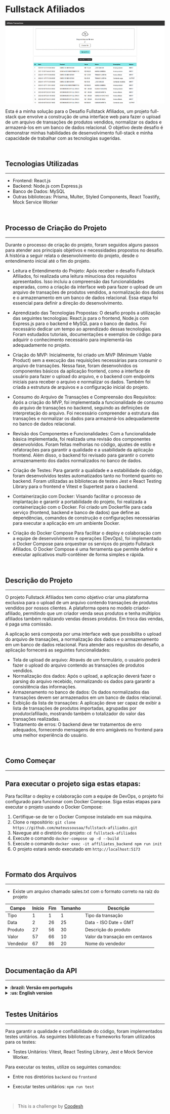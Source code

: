 # Fullstack Afiliados

![Fullstack Afiliados](./frontend/public/affiliatePrint.png)

Esta é a minha solução para o Desafio Fullstack Afiliados, um projeto full-stack que envolve a construção de uma interface web para fazer o upload de um arquivo de transações de produtos vendidos, normalizar os dados e armazená-los em um banco de dados relacional. O objetivo deste desafio é demonstrar minhas habilidades de desenvolvimento full-stack e minha capacidade de trabalhar com as tecnologias sugeridas.

<br>

## Tecnologias Utilizadas
---

- Frontend: React.js
- Backend: Node.js com Express.js
- Banco de Dados: MySQL
- Outras bibliotecas: Prisma, Multer, Styled Components, React Toastify, Mock Service Worker

<br>

## Processo de Criação do Projeto
---

Durante o processo de criação do projeto, foram seguidos alguns passos para atender aos principais objetivos e necessidades propostos no desafio. A história a seguir relata o desenvolvimento do projeto, desde o entendimento inicial até o fim do projeto.

- Leitura e Entendimento do Projeto:
Após receber o desafio Fullstack Afiliados, foi realizada uma leitura minuciosa dos requisitos apresentados. Isso incluiu a compreensão das funcionalidades esperadas, como a criação da interface web para fazer o upload de um arquivo de transações de produtos vendidos, a normalização dos dados e o armazenamento em um banco de dados relacional. Essa etapa foi essencial para definir a direção do desenvolvimento.

- Aprendizado das Tecnologias Propostas:
O desafio propôs a utilização das seguintes tecnologias: React.js para o frontend, Node.js com Express.js para o backend e MySQL para o banco de dados. Foi necessário dedicar um tempo ao aprendizado dessas tecnologias. Foram estudados tutoriais, documentações e exemplos de código para adquirir o conhecimento necessário para implementá-las adequadamente no projeto.

- Criação do MVP:
Inicialmente, foi criado um MVP (Minimum Viable Product) sem a execução das requisições necessárias para consumir o arquivo de transações. Nessa fase, foram desenvolvidos os componentes básicos da aplicação frontend, como a interface de usuário para fazer o upload do arquivo, e o backend com endpoints iniciais para receber o arquivo e normalizar os dados. Também foi criada a estrutura de arquivos e a configuração inicial do projeto.

- Consumo do Arquivo de Transações e Compreensão dos Requisitos:
Após a criação do MVP, foi implementada a funcionalidade de consumo do arquivo de transações no backend, seguindo as definições de interpretação do arquivo. Foi necessário compreender a estrutura das transações e normalizar os dados para armazená-los adequadamente no banco de dados relacional.

- Revisão dos Componentes e Funcionalidades:
Com a funcionalidade básica implementada, foi realizada uma revisão dos componentes desenvolvidos. Foram feitas melhorias no código, ajustes de estilo e refatorações para garantir a qualidade e a usabilidade da aplicação frontend. Além disso, o backend foi revisado para garantir o correto armazenamento dos dados normalizados no banco de dados.

- Criação de Testes:
Para garantir a qualidade e a estabilidade do código, foram desenvolvidos testes automatizados tanto no frontend quanto no backend. Foram utilizadas as bibliotecas de testes Jest e React Testing Library para o frontend e Vitest e Supertest para o backend.

- Containerização com Docker:
Visando facilitar o processo de implantação e garantir a portabilidade do projeto, foi realizada a containerização com o Docker. Foi criado um Dockerfile para cada serviço (frontend, backend e banco de dados) que define as dependências, comandos de construção e configurações necessárias para executar a aplicação em um ambiente Docker.

- Criação do Docker Compose
Para facilitar o deploy e colaboração com a equipe de desenvolvimento e operações (DevOps), foi implementado o Docker Compose para orquestrar os serviços do projeto Fullstack Afiliados. O Docker Compose é uma ferramenta que permite definir e executar aplicativos multi-contêiner de forma simples e rápida.

<br>

## Descrição do Projeto
---

O projeto Fullstack Afiliados tem como objetivo criar uma plataforma exclusiva para o upload de um arquivo contendo transações de produtos vendidos por nossos clientes. A plataforma opera no modelo criador-afiliado, permitindo que um criador venda seus produtos e tenha múltiplos afiliados também realizando vendas desses produtos. Em troca das vendas, é paga uma comissão.

A aplicação será composta por uma interface web que possibilita o upload do arquivo de transações, a normalização dos dados e o armazenamento em um banco de dados relacional. Para atender aos requisitos do desafio, a aplicação fornecerá as seguintes funcionalidades:

- Tela de upload de arquivo: Através de um formulário, o usuário poderá fazer o upload do arquivo contendo as transações de produtos vendidos.
- Normalização dos dados: Após o upload, a aplicação deverá fazer o parsing do arquivo recebido, normalizando os dados para garantir a consistência das informações.
- Armazenamento no banco de dados: Os dados normalizados das transações devem ser armazenados em um banco de dados relacional.
- Exibição da lista de transações: A aplicação deve ser capaz de exibir a lista de transações de produtos importadas, agrupadas por produtor/afiliado, mostrando também o totalizador do valor das transações realizadas.
- Tratamento de erros: O backend deve ter tratamentos de erro adequados, fornecendo mensagens de erro amigáveis no frontend para uma melhor experiência do usuário.

<br>

## Como Começar
---

## Para executar o projeto siga estas etapas:

Para facilitar o deploy e colaboração com a equipe de DevOps, o projeto foi configurado para funcionar com Docker Compose. Siga estas etapas para executar o projeto usando o Docker Compose:

1. Certifique-se de ter o Docker Compose instalado em sua máquina.
2. Clone o repositório: `git clone https://github.com/mateussousaa/fullstack-afiliados.git`
3. Navegue até o diretório do projeto: `cd fullstack-afiliados`
4. Execute o comando `docker-compose up -d --build`
5. Execute o comando `docker exec -it affiliates_backend npm run init`
6. O projeto estará sendo executado em `http://localhost:5173`

<br>

## Formato dos Arquivos
---

- Existe um arquivo chamado sales.txt com o formato correto na raíz do projeto

| Campo    | Início | Fim | Tamanho | Descrição                      |
| -------- | ------ | --- | ------- | ------------------------------ |
| Tipo     | 1      | 1   | 1       | Tipo da transação              |
| Data     | 2      | 26  | 25      | Data - ISO Date + GMT          |
| Produto  | 27     | 56  | 30      | Descrição do produto           |
| Valor    | 57     | 66  | 10      | Valor da transação em centavos |
| Vendedor | 67     | 86  | 20      | Nome do vendedor               |

<br>

## Documentação da API
---

<details>

<summary><strong>:brazil: Versão em português</strong></summary>

## Transações

### Insere as transações

- Requisição (content-type: multipart/form-data)

```http
  POST /upload
```

- Resposta

```
{
  "message": "Transactions were inserted"
}
```

### Lista as transações


```http
  GET /
```

- Resposta

```

"message": [
  {
    "id": 1,
    "date": "2022-01-15T22:20:30.000Z",
    "product": "CURSO DE BEM-ESTAR",
    "value": 12750,
    "seller": "JOSE CARLOS",
    "typeId": 1,
    "type": {
	  "id": 1,
	  "description": "Venda produtor",
	  "nature": "INPUT",
	  "signal": "POSITIVE"
    }
  },
  {
    "id": 2,
    "date": "2021-12-03T14:46:02.000Z",
    "product": "DOMINANDO INVESTIMENTOS",
    "value": 50000,
    "seller": "MARIA CANDIDA",
    "typeId": 1,
    "type": {
	  "id": 1,
	  "description": "Venda produtor",
	  "nature": "INPUT",
	  "signal": "POSITIVE"
    }
  }
]
```

</br>

</details>

<details>

<summary><strong>:us: English version</strong></summary>

## Transactions

### Insert Transactions

- Request (content-type: multipart/form-data)

```http
  POST /upload
```

- Response

```
{
  "message": "Transactions were inserted"
}
```

### List Transactions


```http
  GET /
```

- Response

```

"message": [
  {
    "id": 1,
    "date": "2022-01-15T22:20:30.000Z",
    "product": "CURSO DE BEM-ESTAR",
    "value": 12750,
    "seller": "JOSE CARLOS",
    "typeId": 1,
    "type": {
	  "id": 1,
	  "description": "Venda produtor",
	  "nature": "INPUT",
	  "signal": "POSITIVE"
    }
  },
  {
    "id": 2,
    "date": "2021-12-03T14:46:02.000Z",
    "product": "DOMINANDO INVESTIMENTOS",
    "value": 50000,
    "seller": "MARIA CANDIDA",
    "typeId": 1,
    "type": {
	  "id": 1,
	  "description": "Venda produtor",
	  "nature": "INPUT",
	  "signal": "POSITIVE"
    }
  }
]
```

</br>

</details>

</br>

## Testes Unitários
---

Para garantir a qualidade e confiabilidade do código, foram implementados testes unitários. As seguintes bibliotecas e frameworks foram utilizados para os testes:

- Testes Unitários: Vitest, React Testing Library, Jest e Mock Service Worker.

Para executar os testes, utilize os seguintes comandos:

- Entre nos diretórios `backend` ou `frontend`

- Executar testes unitários: `npm run test`

<br>

>  This is a challenge by [Coodesh](https://coodesh.com/)
